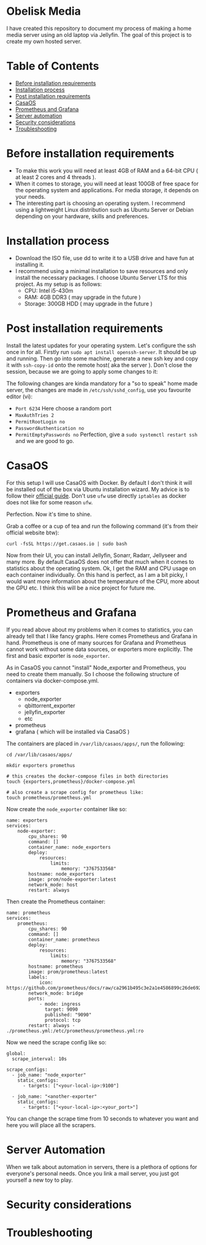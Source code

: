 # Obelisk Media
I have created this repository to document my process of making a home media
server using an old laptop via Jellyfin. The goal of this project is to create my own
hosted server.

# Table of Contents
- [Before installation requirements](#before-installation-requirements)
- [Installation process](#installation-process)
- [Post installation requirements](#post-installation-requirements)
- [CasaOS](#casaos)
- [Prometheus and Grafana](#prometheus-and-grafana)
- [Server automation](#server-automation)
- [Security considerations](#security-considerations)
- [Troubleshooting](#troubleshooting)

# Before installation requirements
- To make this work you will need at least 4GB of RAM and a 64-bit CPU ( at
least 2 cores and 4 threads ).
- When it comes to storage, you will need at least 100GB of free space for the
operating system and applications. For media storage, it depends on your needs.
- The interesting part is choosing an operating system. I recommend using a
lightweight Linux distribution such as Ubuntu Server or Debian depending on
your hardware, skills and preferences.

# Installation process
- Download the ISO file, use dd to write it to a USB drive and have fun at installing it.
- I recommend using a minimal installation to save resources and only install the
necessary packages. I choose Ubuntu Server LTS for this project. As my setup is as follows:
    - CPU: Intel i5-430m
    - RAM: 4GB DDR3 ( may upgrade in the future )
    - Storage: 300GB HDD ( may upgrade in the future )

# Post installation requirements
Install the latest updates for your operating system. Let's configure the
ssh once in for all. Firstly run `sudo apt install openssh-server`. It should be
up and running. Then go into some machine, generate a new ssh key and copy it with
`ssh-copy-id` onto the remote host( aka the server ). Don't close the session, because
we are going to apply some changes to it:

The following changes are kinda mandatory for a "so to speak" home made server,
the changes are made in `/etc/ssh/sshd_config`, use you favourite editor (vi):

- `Port 6234`
Here choose a random port
- `MaxAuthTries 2`
- `PermitRootLogin no`
- `PasswordAuthentication no`
- `PermitEmptyPasswords no`
Perfection, give a `sudo systemctl restart ssh` and we are good to go.

# CasaOS
For this setup I will use CasaOS with Docker. By default I don't think it will
be installed out of the box via Ubuntu installation wizard. My advice is to
follow their [official guide](https://docs.docker.com/engine/install/ubuntu/).
Don't use `ufw` use directly `iptables` as docker does not like for some reason
`ufw`.

Perfection. Now it's time to shine.

Grab a coffee or a cup of tea and run the following command (it's from their
official website btw):
```
curl -fsSL https://get.casaos.io | sudo bash
```
Now from their UI, you can install Jellyfin, Sonarr, Radarr, Jellyseer and many
more. By default CasaOS does not offer that much when it comes to statistics
about the operating system. Ok, I get the RAM and CPU usage on each container
individually. On this hand is perfect, as I am a bit picky, I would want more
information about the temperature of the CPU, more about the GPU etc. I think
this will be a nice project for future me.

# Prometheus and Grafana
If you read above about my problems when it comes to statistics, you can already
tell that I like fancy graphs. Here comes Prometheus and Grafana in hand. Prometheus
is one of many sources for Grafana and Prometheus cannot work without some data
sources, or exporters more explicitly. The first and basic exporter is `node_exporter`.

As in CasaOS you cannot "install" Node_exporter and Prometheus, you need to create
them manually. So I choose the following structure of containers via docker-compose.yml.

- exporters
    - node_exporter
    - qbittorrent_exporter
    - jellyfin_exporter
    - etc
- prometheus
- grafana ( which will be installed via CasaOS )

The containers are placed in `/var/lib/casaos/apps/`, run the following:
```
cd /var/lib/casaos/apps/

mkdir exporters promethus

# this creates the docker-compose files in both directories
touch {exporters,prometheus}/docker-compose.yml

# also create a scrape config for prometheus like:
touch prometheus/prometheus.yml
```

Now create the `node_exporter` container like so:
```
name: exporters
services:
    node-exporter:
        cpu_shares: 90
        command: []
        container_name: node_exporters
        deploy:
            resources:
                limits:
                    memory: "3767533568"
        hostname: node_exporters
        image: prom/node-exporter:latest
        network_mode: host
        restart: always
```

Then create the Prometheus container:
```
name: prometheus
services:
    prometheus:
        cpu_shares: 90
        command: []
        container_name: prometheus
        deploy:
            resources:
                limits:
                    memory: "3767533568"
        hostname: prometheus
        image: prom/prometheus:latest
        labels:
            icon: https://github.com/prometheus/docs/raw/ca2961b495c3e2a1e4586899c26de692fa5a28e7/static/prometheus_logo_orange_circle.svg
        network_mode: bridge
        ports:
            - mode: ingress
              target: 9090
              published: "9090"
              protocol: tcp
        restart: always - ./prometheus.yml:/etc/prometheus/prometheus.yml:ro
```

Now we need the scrape config like so:
```
global:
  scrape_interval: 10s

scrape_configs:
  - job_name: "node_exporter"
    static_configs:
      - targets: ["<your-local-ip>:9100"]

  - job_name: "<another-exporter"
    static_configs:
      - targets: ["<your-local-ip>:<your_port>"]
```
You can change the scrape time from 10 seconds to whatever you want and here
you will place all the scrapers.


# Server Automation
When we talk about automation in servers, there is a plethora of options for
everyone's personal needs. Once you link a mail server, you just got yourself
a new toy to play.

# Security considerations

# Troubleshooting
